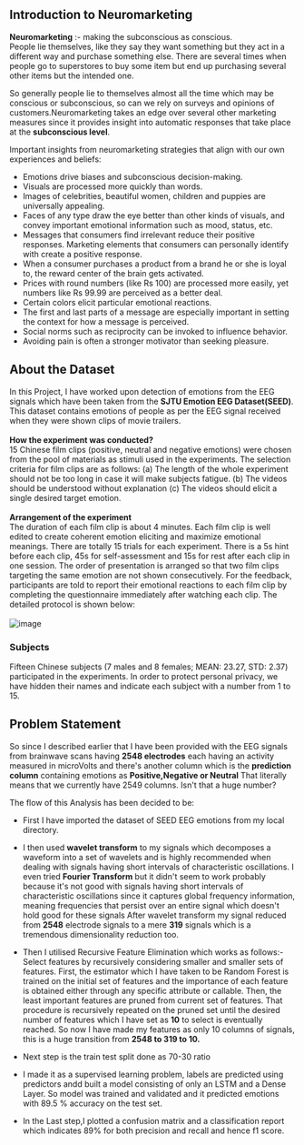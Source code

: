 ## Introduction to Neuromarketing
**Neuromarketing** :- making the subconscious as conscious. 
<br>
People lie themselves, like they say they want something but they act in a different way and purchase something else. There are several times when people go to superstores to buy some item but end up purchasing several other items but the intended one.

So generally people lie to themselves almost all the time which may be conscious or subconscious, so can we rely on surveys and opinions of customers.Neuromarketing takes an edge over several other marketing measures since it provides insight into automatic responses that take place at the **subconscious level**.

Important insights from neuromarketing strategies that align with our own experiences and beliefs:

- Emotions drive biases and subconscious decision-making.
- Visuals are processed more quickly than words.
- Images of celebrities, beautiful women, children and puppies are universally appealing.
- Faces of any type draw the eye better than other kinds of visuals, and convey important emotional information such as mood, status, etc.
- Messages that consumers find irrelevant reduce their positive responses.
Marketing elements that consumers can personally identify with create a positive response.
- When a consumer purchases a product from a brand he or she is loyal to, the reward center of the brain gets activated.
- Prices with round numbers (like Rs 100) are processed more easily, yet numbers like Rs 99.99 are perceived as a better deal.
- Certain colors elicit particular emotional reactions.
- The first and last parts of a message are especially important in setting the context for how a message is perceived.
- Social norms such as reciprocity can be invoked to influence behavior.
- Avoiding pain is often a stronger motivator than seeking pleasure.

## About the Dataset
In this Project, I have worked upon detection of emotions from the EEG signals which have been taken from the **SJTU Emotion EEG Dataset(SEED)**. This dataset contains emotions of people as per the EEG signal received when they were shown clips of movie trailers.
<br>
<br>
**How the experiment was conducted?**
<br>
15 Chinese film clips (positive, neutral and negative emotions) were chosen from the pool of materials as stimuli used in the experiments. The selection criteria for film clips are as follows: 
(a) The length of the whole experiment should not be too long in case it will make subjects fatigue.
(b) The videos should be understood without explanation
(c) The videos should elicit a single desired target emotion. 
<br>
<br>
**Arrangement of the experiment**
<br>
The duration of each film clip is about 4 minutes. Each film clip is well edited to create coherent emotion eliciting and maximize emotional meanings.
There are totally 15 trials for each experiment. There is a 5s hint before each clip, 45s for self-assessment and 15s for rest after each clip in one session. The order of presentation is arranged so that two film clips targeting the same emotion are not shown consecutively. For the feedback, participants are told to report their emotional reactions to each film clip by completing the questionnaire immediately after watching each clip. The detailed protocol is shown below:
<br>
<br>
![image](https://user-images.githubusercontent.com/75975560/124262181-56cb5e80-db4f-11eb-9026-5ba3da17fc78.png)

### Subjects
Fifteen Chinese subjects (7 males and 8 females; MEAN: 23.27, STD: 2.37) participated in the experiments. In order to protect personal privacy, we have hidden their names and indicate each subject with a number from 1 to 15.

## Problem Statement
So since I described earlier that I have been provided with the EEG signals from brainwave scans having **2548 electrodes** each having an activity measured in microVolts and there's another column which is the **prediction column** containing emotions as **Positive,Negative or Neutral** That literally means that we currently have 2549 columns. Isn't that a huge number?

The flow of this Analysis has been decided to be:
- First I have imported the dataset of SEED EEG emotions from my local directory.

- I then used **wavelet transform** to my signals which decomposes a waveform into a set of wavelets and is highly recommended when dealing with signals having short intervals of characteristic oscillations.
I even tried **Fourier Transform** but it didn't seem to work probably because it's not good with signals having short intervals of characteristic oscillations since it captures global frequency information, meaning frequencies that persist over an entire signal which doesn't hold good for these signals
After wavelet transform my signal reduced from **2548** electrode signals to a mere **319** signals which is a tremendous dimensionality reduction too.

- Then I utilised Recursive Feature Elimination which works as follows:-
Select features by recursively considering smaller and smaller sets of features. First, the estimator which I have taken to be Random Forest is trained on the initial set of features and the importance of each feature is obtained either through any specific attribute or callable. Then, the least important features are pruned from current set of features. That procedure is recursively repeated on the pruned set until the desired number of features which I have set as **10** to select is eventually reached.
So now I have made my features as only 10 columns of signals, this is a huge transition from **2548 to 319 to 10.**

- Next step is the train test split done as 70-30 ratio 

- I made it as a supervised learning problem, labels are predicted using predictors andd built a model consisting of only an LSTM and a Dense Layer. So model was trained and validated and it predicted emotions with 89.5 % accuracy on the test set.

- In the Last step,I plotted a confusion matrix and a classification report which indicates 89% for both precision and recall and hence f1 score.
